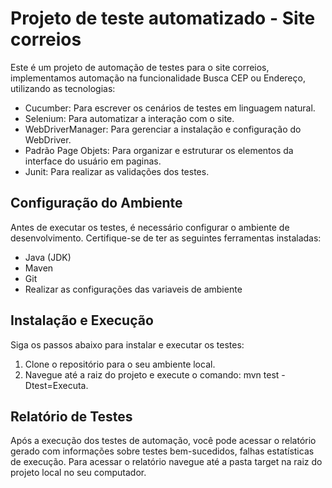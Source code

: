 # Projeto de teste automatizado - Site correios

Este é um projeto de automação de testes para o site correios, implementamos automação na funcionalidade Busca CEP ou Endereço, utilizando as tecnologias:

- Cucumber: Para escrever os cenários de testes em linguagem natural.
- Selenium: Para automatizar a interação com o site.
- WebDriverManager: Para gerenciar a instalação e configuração do WebDriver.
- Padrão Page Objets: Para organizar e estruturar os elementos da interface do usuário em paginas.
- Junit: Para realizar as validações dos testes.

## Configuração do Ambiente

Antes de executar os testes, é necessário configurar o ambiente de desenvolvimento. Certifique-se de ter as seguintes ferramentas instaladas:

- Java (JDK)
- Maven
- Git
- Realizar as configurações das variaveis de ambiente

## Instalação e Execução

Siga os passos abaixo para instalar e executar os testes:

1. Clone o repositório para o seu ambiente local.
2. Navegue até a raiz do projeto e execute o comando: mvn test -Dtest=Executa.

## Relatório de Testes

Após a execução dos testes de automação, você pode acessar o relatório gerado com informações sobre testes bem-sucedidos, falhas estatísticas de execução.
Para acessar o relatório navegue até a pasta target na raiz do projeto local no seu computador.

